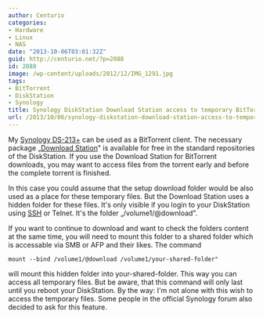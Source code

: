 ```yaml
---
author: Centurio
categories:
- Hardware
- Linux
- NAS
date: "2013-10-06T03:01:32Z"
guid: http://centurio.net/?p=2088
id: 2088
image: /wp-content/uploads/2012/12/IMG_1291.jpg
tags:
- BitTorrent
- DiskStation
- Synology
title: Synology DiskStation Download Station access to temporary BitTorrent files
url: /2013/10/06/synology-diskstation-download-station-access-to-temporary-bittorrent-files/
---
```

My [Synology DS-213+](http://www.amazon.de/gp/product/B008U69DDG) can be used as a BitTorrent client. The necessary package &#8222;[Download Station](https://kb.synology.com/en-af/DSM/help/DownloadStation/DownloadStation_desc?version=6)" is available for free in the standard repositories of the DiskStation. If you use the Download Station for BitTorrent downloads, you may want to access files from the torrent early and before the complete torrent is finished.

In this case you could assume that the setup download folder would be also used as a place for these temporary files. But the Download Station uses a hidden folder for these files. It's only visible if you login to your DiskStation using [SSH](http://centurio.net/2012/12/29/synology-ds213-ssh-mit-zertifikaten/) or Telnet. It's the folder &#8222;/volume1/@download".

If you want to continue to download and want to check the folders content at the same time, you will need to mount this folder to a shared folder which is accessable via SMB or AFP and their likes. The command

`mount --bind /volume1/@download /volume1/your-shared-folder"`

will mount this hidden folder into your-shared-folder. This way you can access all temporary files. But be aware, that this command will only last until you reboot your DiskStation. By the way: I'm not alone with this wish to access the temporary files. Some people in the official Synology forum also decided to ask for this feature.